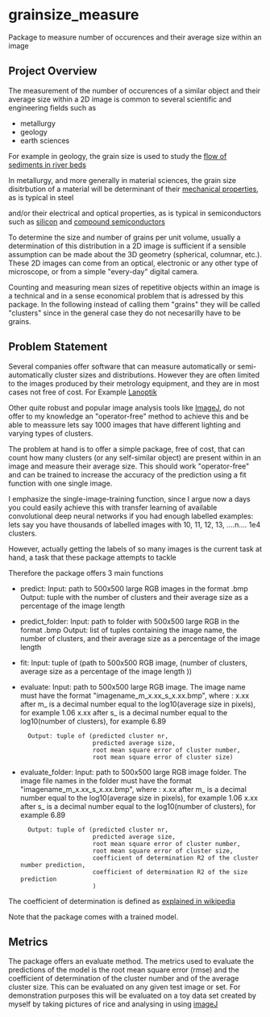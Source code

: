 # grainsize_measure
Package to measure number of occurences and their average size within an image 

## Project Overview

The measurement of the number of occurences of a similar object and their average size within a 2D image is common to several scientific and engineering fields such as 
- metallurgy
- geology
- earth sciences

For example in geology, the grain size is used to study the 
[flow of sediments in river beds](https://onlinelibrary.wiley.com/doi/abs/10.1002/(SICI)1096-9837(199804)23:4%3C345::AID-ESP850%3E3.0.CO;2-B?casa_token=UIcTFPtknAoAAAAA:KBH3_aXOdTmNBRC-7JEqlXBEp0doUwJIJVG4xQbGPDBnkGCyZozqg6xxJBOSWff2bm6U47S6IXZBSw)

In metallurgy, and more generally in material sciences, the grain size disitrbution of a material will be determinant of their [mechanical properties](https://escholarship.org/content/qt88g8n6f8/qt88g8n6f8.pdf), as is typical in steel

and/or their electrical and optical properties, as is typical in semiconductors such as [silicon](https://www.sciencedirect.com/science/article/abs/pii/S1369800111000886) 
and [compound semiconductors](https://www.sciencedirect.com/science/article/abs/pii/S1359645413002784)

To determine the size and number of grains per unit volume, usually a determination of this distribution in a 2D image is sufficient if a sensible assumption can be made about the 3D geometry (spherical, columnar, etc.). These 2D images can come from an optical, electronic or any other type of microscope, or from a simple "every-day" digital camera. 

Counting and measuring mean sizes of repetitive objects within an image is a technical and in a sense economical problem that is adressed by this package. In the following instead of calling them "grains" they will be called "clusters" since in the general case they do not necesarilly have to be grains.

## Problem Statement

Several companies offer software that can measure automatically or semi-automatically cluster sizes and distributions.  However they are often limited to the images produced by their metrology equipment, and they are in most cases not free of cost. For Example [Lanoptik](https://www.lanoptik.com/microscope-software-iworks-fg)

Other quite robust and popular image analysis tools like [ImageJ](https://imagej.net/Welcome/), do not offer to my knowledge an "operator-free" method to achieve this and be able to meassure lets say 1000 images that have different lighting and varying types of clusters. 

The problem at hand is to offer a simple package, free of cost, that can count how many clusters (or any self-similar object) are present within in an image and measure their average size. This should work "operator-free" and can be trained to increase the accuracy of the prediction using a fit function with one single image.  

I emphasize the single-image-training function, since I argue now a days you could easily achieve this with transfer learning of available convolutional deep neural networks if you had enough labelled examples: 
lets say you have thousands of labelled images with 10, 11, 12, 13, ....n.... 1e4 clusters. 

However, actually getting the labels of so many images is the current task at hand, a task that these package attempts to tackle   

Therefore the package offers 3 main functions

* predict: 
        Input: path to 500x500 large RGB images in the format .bmp 
        Output: tuple with the number of clusters and their average size as a percentage of the image length

* predict_folder: 
        Input: path to folder with 500x500 large RGB in the format .bmp 
        Output: list of tuples containing the image name, the number of clusters,  and their average size as a percentage of the                image length
* fit: 
        Input: tuple of (path to 500x500 RGB image, (number of clusters, average size as a percentage of the image length ))  

* evaluate:
        Input: path to 500x500 large RGB image. The image name must have the format "imagename_m_x.xx_s_x.xx.bmp", where :
               x.xx after m_ is a decimal number equal to the log10(average size in pixels), for example 1.06
               x.xx after s_ is a decimal number equal to the log10(number of clusters), for example 6.89
        
        Output: tuple of (predicted cluster nr, 
                          predicted average size, 
                          root mean square error of cluster number,
                          root mean square error of cluster size) 

* evaluate_folder:
        Input: path to 500x500 large RGB image folder. The image file names in the folder must have the format
                "imagename_m_x.xx_s_x.xx.bmp", where :
               x.xx after m_ is a decimal number equal to the log10(average size in pixels), for example 1.06
               x.xx after s_ is a decimal number equal to the log10(number of clusters), for example 6.89
        
        Output: tuple of (predicted cluster nr, 
                          predicted average size, 
                          root mean square error of cluster number,
                          root mean square error of cluster size,
                          coefficient of determination R2 of the cluster number prediction,
                          coefficient of determination R2 of the size prediction
                          ) 

The coefficient of determination is defined as [explained in wikipedia](https://en.wikipedia.org/wiki/Coefficient_of_determination)

Note that the package comes with a trained model.

## Metrics

The package offers an evaluate method. The metrics used to evaluate the predictions of the model is the root mean square error (rmse) and the coefficient of determination of the cluster number and of the average cluster size. This can be evaluated on any given test image or set. For demonstration purposes this will be evaluated on a toy data set created by myself by taking pictures of rice and analysing in using [imageJ](https://imagej.net)


